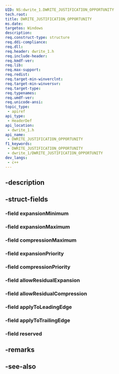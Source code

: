 ```yaml
---
UID: NS:dwrite_1.DWRITE_JUSTIFICATION_OPPORTUNITY
tech.root: 
title: DWRITE_JUSTIFICATION_OPPORTUNITY
ms.date: 
targetos: Windows
description: 
req.construct-type: structure
req.ddi-compliance: 
req.dll: 
req.header: dwrite_1.h
req.include-header: 
req.kmdf-ver: 
req.lib: 
req.max-support: 
req.redist: 
req.target-min-winverclnt: 
req.target-min-winversvr: 
req.target-type: 
req.typenames: 
req.umdf-ver: 
req.unicode-ansi: 
topic_type:
 - apiref
api_type:
 - HeaderDef
api_location:
 - dwrite_1.h
api_name:
 - DWRITE_JUSTIFICATION_OPPORTUNITY
f1_keywords:
 - DWRITE_JUSTIFICATION_OPPORTUNITY
 - dwrite_1/DWRITE_JUSTIFICATION_OPPORTUNITY
dev_langs:
 - c++
---
```


## -description

## -struct-fields

### -field expansionMinimum

### -field expansionMaximum

### -field compressionMaximum

### -field expansionPriority

### -field compressionPriority

### -field allowResidualExpansion

### -field allowResidualCompression

### -field applyToLeadingEdge

### -field applyToTrailingEdge

### -field reserved

## -remarks

## -see-also

